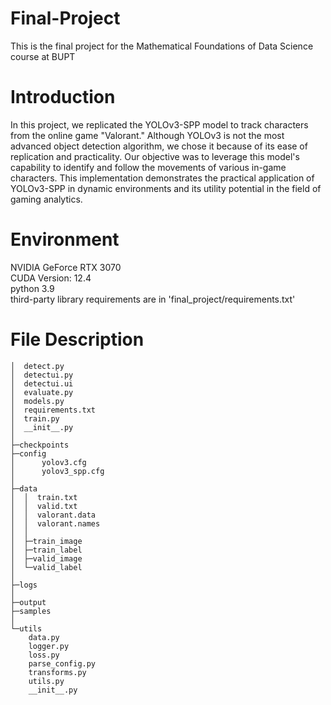 # Final-Project
  This is the final project for the Mathematical Foundations of Data Science course at BUPT
  
# Introduction
  In this project, we replicated the YOLOv3-SPP model to track characters from the online game "Valorant." Although YOLOv3 is not the most advanced object detection algorithm, we chose it because of its ease of replication and practicality. Our objective was to leverage this model's capability to identify and follow the movements of various in-game characters. This implementation demonstrates the practical application of YOLOv3-SPP in dynamic environments and its utility potential in the field of gaming analytics.

# Environment
  NVIDIA GeForce RTX 3070  
  CUDA Version: 12.4  
  python 3.9  
  third-party library requirements are in 'final_project/requirements.txt'  

# File Description
    │  detect.py 
    │  detectui.py
    │  detectui.ui
    │  evaluate.py
    │  models.py
    │  requirements.txt
    │  train.py
    │  __init__.py
    │
    ├─checkpoints
    ├─config
    │      yolov3.cfg
    │      yolov3_spp.cfg
    │
    ├─data
    │  │  train.txt
    │  │  valid.txt
    │  │  valorant.data
    │  │  valorant.names
    │  │
    │  ├─train_image
    │  ├─train_label
    │  ├─valid_image
    │  └─valid_label
    │
    ├─logs
    │
    ├─output
    ├─samples
    │
    └─utils
        data.py
        logger.py
        loss.py
        parse_config.py
        transforms.py
        utils.py
        __init__.py

        
